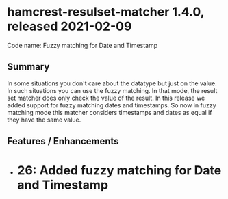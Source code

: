 # hamcrest-resulset-matcher 1.4.0, released 2021-02-09

Code name: Fuzzy matching for Date and Timestamp

## Summary

In some situations you don't care about the datatype but just on the value. In such situations you can use the fuzzy matching. In that mode, the result set matcher does only check the value of the result. In this release we added support for fuzzy matching dates and timestamps. So now in fuzzy matching mode this matcher considers timestamps and dates as equal if they have the same value.

## Features / Enhancements

* # 26: Added fuzzy matching for Date and Timestamp

